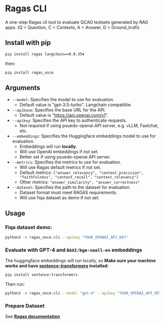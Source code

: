 # Ragas CLI

A one-step Ragas cli tool to evaluate QCAG testsets generated by RAG apps. (Q = Question, C = Contexts, A = Answer, G = Ground_truth)

## Install with pip

```bash
pip install ragas langchain==0.0.354
```

then:

```bash
pip install ragas_once
```

## Arguments

- `--model`: Specifies the model to use for evaluation.
    - Default value is "gpt-3.5-turbo". Langchain compatible.
- `--apibase`: Specifies the base URL for the API.
    - Default value is "https://api.openai.com/v1".
- `--apikey`: Specifies the API key to authenticate requests. 
    - Not required if using psuedo-openai API server, e.g. vLLM, Fastchat, etc.
- `--embeddings`: Specifies the Huggingface embeddings model to use for evaluation. 
    - Embeddings will run **locally**.
    - Will use OpenAI embeddings if not set.
    - Better set if using psuedo-openai API server.
- `--metrics`: Specifies the metrics to use for evaluation.
    - Will use Ragas default metrics if not set.
    - Default metrics: `["answer_relevancy", "context_precision", "faithfulness", "context_recall", "context_relevancy"]`
    - Other metrics: `"answer_similarity", "answer_correctness"`
- `--dataset`: Specifies the path to the dataset for evaluation.    
    - Dataset format must meet RAGAS requirements.
    - Will use fiqa dataset as demo if not set.

## Usage

### Fiqa dataset demo:

```bash
python3 -m ragas_once.cli --apikey "YOUR_OPENAI_API_KEY"
```

### Evaluate with GPT-4 and `BAAI/bge-small-en` embeddings

The huggingface embeddings will run locally, so **Make sure your machine works and have [sentence-transformers](https://pypi.org/project/sentence-transformers/) installed:**

```bash
pip install sentence-transformers
```
Then run:

```bash
python3 -m ragas_once.cli --model "gpt-4" --apikey "YOUR_OPENAI_API_KEY" --embeddings "BAAI/bge-small-en" --dataset "path/to/dataset.csv"
```

### Prepare Dataset

See [**Ragas documentation**](https://docs.ragas.io/en/stable/howtos/applications/data_preparation.html)